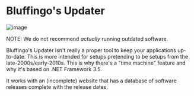 # Bluffingo's Updater

![image](https://github.com/bluffingo/BluffingoUpdater/assets/45898787/37477bd5-1335-4d98-b3de-76e5a506befe)

NOTE: We do not recommend *actually* running outdated software.

Bluffingo's Updater isn't really a proper tool to keep your applications up-to-date. This is more intended for setups pretending to be setups from the late-2000s/early-2010s. This is why there's a "time machine" feature and why it's based on .NET Framework 3.5.

It works with an (incomplete) website that has a database of software releases complete with the release dates.
